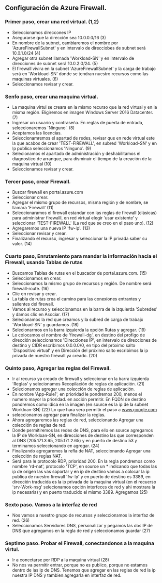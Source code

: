 ## Configuración de Azure Firewall.

### Primer paso, crear una red virtual. (1,2)
- Seleccionamos direccones IP 
- Asegurarse que la dirección sea 10.0.0.0/16 (3)
- En nombre de la subnet, cambiaremos el nombre por 'AzureFirewallSubnet' y en intervalo de direcciobes de subnet será 10.0.1.0/24 (4)
- Agregar otra subnet llamada 'Workload-SN' y en intervalo de direcciones de subnet será 10.0.2.0/24. (5) 
- El firewall vivira en la subnet 'AzureFirewallSubnet' y la carga de trabajo será en 'Workload-SN' donde se tendran nuestro recursos como las maquinas virtuales. (6)
- Seleccionamos revisar y crear.

### Senfo paso, crear una maquina virtual.
- La maquina virtul se creara en la mismo recurso que la red virtual y en la misma región. Eligiremos en imagen Windows Server 2016 Datacenter. (7)
- Ingresar un usuario y contraseña. En reglas de puerta de entrada, seleccionaremos 'Ninguno'. (8)
- Aceptamos las licencias.
- Seleccionamremos el apartad de redes, revisar que en rede virtual este la que acabos de crear 'TEST-FIREWALL', en subred 'Workload-SN'  y en Ip publica seleccionamos 'Ninguno'. (9)
- Selecionamos el apartado de administración y deshabilitamos el diagnostico de arranque, para disminuir el tiempo de la creación de la maquina virtual (10)
- Seleccionamos revisar y crear.

### Tercer paso, crear Firewall.
- Buscar firewall en portal.azure.com 
- Seleccionar crear.
- Agregar el mismo grupo de recursos, misma región y de nombre, se llamara 'Firewall' (11)
- Seleccionaramos el firewall estandar con las reglas de firewall (clásicas) para administrar firewalll, en red virtual elegir 'usar existente' y seleccionar 'TEST-FIREWALL' (La red que se creo en el paso uno). (12)
- Agregaremos una nueva IP 'fw-Ip'. (13)
- Seleccionar revisar y crear.
- Finalizando el recurso, ingresar y seleccionar la IP privada saber su valor. (14)

### Cuarto paso, Enrutamiento para mandar la información hacia el Firewall, usando Tablas de rutas
- Buscamos Tablas de rutas en el buscador de portal.azure.com. (15)
- Seleccionamos en crear.
- Seleccionamos la mismo grupo de recursos y región. De nombre será firewall-route. (16)
- Clic en revisar y crear.
- La tabla de rutas crea el camino para las conexiones entrantes y salientes del firewall.
- Vamos al recurso y seleccionamos en la barra de la izquierda 'Subredes' y damos clic en Asociar. (17)
- Selecionamos la red que creamos y la subred de carga de trabajo 'Workload-SN' y guardamos .(18) 
- Selecionarmos en la barra izquierda la opción Rutas y agregar. (19)
- Le colocamos el nombre de 'firewall-dg', en destino del profigo de dirección seleccionamos 'Direcciones IP', en intervalo de direcciones de destino y CIDR escribimos 0.0.0.0/0, en tipo del próximo salto 'Dispositivo virtual' y en Dirección del próximo salto escribimos la ip privada de nuestro firewall ya creado. (20)

### Quinto paso, Agregar las reglas del Firewall.
- Ir al recurso ya creado de firewall y seleccionar en la barra izquierda 'Reglas' y selecionamos Recopilación de reglas de aplicación. (21)
- Selecionamos agregar una colección de reglas de aplicación.
- En nombre 'App-Rule1', en prioridad le pondremos 200, menos el numero mayor la prioridad. en acción permitir. En FQDN de destino pondremos como idica en la imagen (en source es la ip de la subnet Workloan-SN) (22) Lo que hara sera permitir el paso a www.google.com
- seleccionamos agregar para finalizar la reglas.
- Ahora agregaremos las reglas de red, seleccionando Agregar una colección de reglas de red.
- Donde permitiremos las redes de DNS, para ello en source agregamos la IP de Workloan-SN, en direcciones de destino las que corresponden al DNS (205.171.3.65, 205.171.2.65) y en puerto de destino 53 y terminamos seleccionando en agregar. (24)
- Finalizando agregaremos la refla de NAT, seleccionando Agregar una colección de reglas NAT.
- Será para le protocolo RDP, prioridad 200. En la regla pondremos como nombre 'rd-nat', protocolo 'TCP', en source un * indicando que todas las ip de origen las vas soportar y en ip de destino vamos a colocar la ip publica de nuestro firewall 'fw-Ip' y en puerto de destino es 3389, en dirección traducida es la ip privada de la maquina virtual (en el recuerso 'srv-Work-nsg' selecionamos opción interfeces de red y ahi mostrara la ip necesaria) y en puerto traducido el mismo 3389. Agregamos (25)

### Sexto paso. Vamos a la interfaz de red 
- Nos vamos a nuestro grupo de recursos y seleccionamos la interfaz de red. (26)
- Seleccionamos Servidores DNS, personalizar y pegamos las dos IP de DNS que agregamos en la regla de red y seleccionamos guardar (27)


### Septimo paso. Probar el Firewall, conectandonos a la maquina virtul.
- Ir a conectarse por RDP a la maquina virtual (28)
- No nos va permitir entrar, porque no es publico, porque no estamos dentro de las ip de DNS. Tenemos que agregar en las reglas de red la ip nuestra IP DNS y tambien agregarla en interfaz de red.
